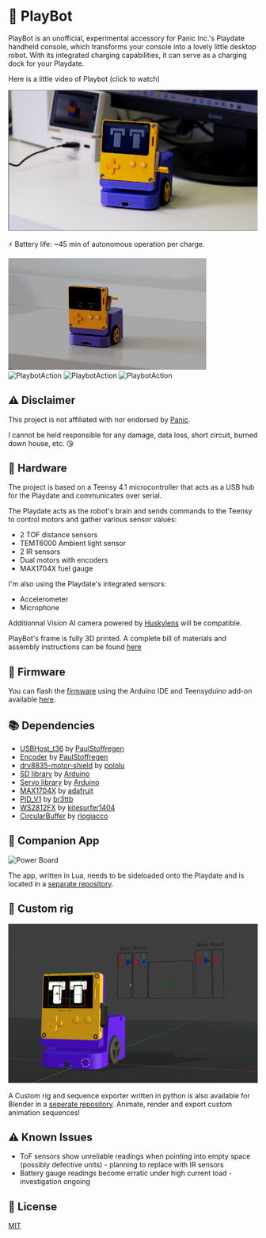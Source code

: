 # 🤖 PlayBot

PlayBot is an unofficial, experimental accessory for Panic Inc.'s Playdate handheld console, which transforms your console into a lovely little desktop robot. 
With its integrated charging capabilities, it can serve as a charging dock for your Playdate.

Here is a little video of Playbot (click to watch)

[![Playbot_Trailer](images/Video.jpg)](https://www.youtube.com/watch?v=Kvui_DgAdv0&ab)

⚡ Battery life: ~45 min of autonomous operation per charge.

![PlaybotAction](images/Robot_01.gif) ![PlaybotAction](images/Robot_02.gif)
![PlaybotAction](images/Robot_03.gif) ![PlaybotAction](images/Robot_04.gif)

## ⚠️ Disclaimer

This project is not affiliated with nor endorsed by [Panic](https://panic.com/).

I cannot be held responsible for any damage, data loss, short circuit, burned down house, etc. 😘

## 🔧 Hardware

The project is based on a Teensy 4.1 microcontroller that acts as a USB hub for the Playdate and communicates over serial. 

The Playdate acts as the robot's brain and sends commands to the Teensy to control motors and gather various sensor values:

- 2 TOF distance sensors
- TEMT6000 Ambient light sensor
- 2 IR sensors
- Dual motors with encoders
- MAX1704X fuel gauge 

I'm also using the Playdate's integrated sensors:
- Accelerometer
- Microphone

Additionnal Vision AI camera powered by [Huskylens](https://www.dfrobot.com/product-1922.html) will be compatible.

PlayBot's frame is fully 3D printed. A complete bill of materials and assembly instructions can be found [here](https://github.com/GuybrushTreep/PlayBot/tree/main/hardware) 

## 💾 Firmware

You can flash the [firmware](https://github.com/GuybrushTreep/PlayBot/tree/main/src/PlayBot) using the Arduino IDE and Teensyduino add-on available [here](https://www.pjrc.com/teensy/teensyduino.html).

## 📚 Dependencies 
  - [USBHost_t36](https://github.com/PaulStoffregen/USBHost_t36) by [PaulStoffregen](https://github.com/PaulStoffregen)
  - [Encoder](https://github.com/PaulStoffregen/Encoder) by [PaulStoffregen](https://github.com/PaulStoffregen) 
  - [drv8835-motor-shield](https://github.com/pololu/drv8835-motor-shield) by [pololu](https://github.com/pololu)
  - [SD library](https://github.com/arduino-libraries/SD) by [Arduino](https://github.com/arduino-libraries)
  - [Servo library](https://github.com/arduino-libraries/Servo) by [Arduino](https://github.com/)
  - [MAX1704X](https://github.com/adafruit/Adafruit_MAX1704X) by [adafruit](https://github.com/adafruit)
  - [PID_V1](https://github.com/br3ttb/Arduino-PID-Library) by [br3ttb](https://github.com/br3ttb)
  - [WS2812FX](https://github.com/kitesurfer1404/WS2812FX) by [kitesurfer1404](https://github.com/kitesurfer1404/WS2812FX)
  - [CircularBuffer](https://github.com/rlogiacco/CircularBuffer) by [rlogiacco](https://github.com/kitesurfer1404/WS2812FX)

## 📱 Companion App

<img title="Power Board" src="../main/images/App.jpg" width="350">

The app, written in Lua, needs to be sideloaded onto the Playdate and is located in a [separate repository](https://github.com/GuybrushTreep/pd-playbot-app).

## 🎨 Custom rig
![PlaybotRig](images/Robot_Rig.gif)

A Custom rig and sequence exporter written in python is also available for Blender in a [seperate repository](https://github.com/GuybrushTreep/Playbot_Rig).
Animate, render and export custom animation sequences!

## ⚠️ Known Issues
* ToF sensors show unreliable readings when pointing into empty space (possibly defective units) - planning to replace with IR sensors
* Battery gauge readings become erratic under high current load - investigation ongoing

## 📜 License

[MIT](https://choosealicense.com/licenses/mit/)